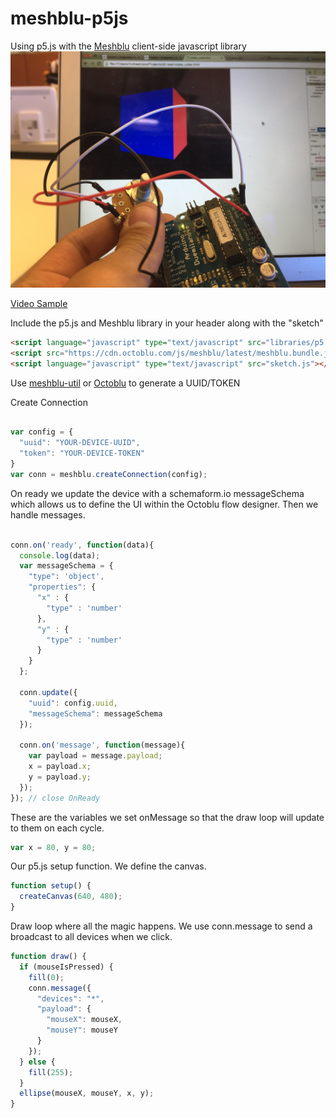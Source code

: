 # meshblu-p5js

Using p5.js with the [Meshblu](https://meshblu.readme.io) client-side javascript library
![Alt text](/sample.jpg?raw=true)

[Video Sample](https://twitter.com/virgilvox/status/722118207754993664/video/1)

Include the p5.js and Meshblu library in your header along with the "sketch"

```html
<script language="javascript" type="text/javascript" src="libraries/p5.js"></script>
<script src="https://cdn.octoblu.com/js/meshblu/latest/meshblu.bundle.js"></script>
<script language="javascript" type="text/javascript" src="sketch.js"></script>
```


Use [meshblu-util](https://www.npmjs.com/package/meshblu-util) or [Octoblu](http://app.octoblu.com)
to generate a UUID/TOKEN

Create Connection
```js

var config = {
  "uuid": "YOUR-DEVICE-UUID",
  "token": "YOUR-DEVICE-TOKEN"
}
var conn = meshblu.createConnection(config);
```

On ready we update the device with a schemaform.io messageSchema which allows us
to define the UI within the Octoblu flow designer. Then we handle messages.
```js

conn.on('ready', function(data){
  console.log(data);
  var messageSchema = {
    "type": 'object',
    "properties": {
      "x" : {
        "type" : 'number'
      },
      "y" : {
        "type" : 'number'
      }
    }
  };

  conn.update({
    "uuid": config.uuid,
    "messageSchema": messageSchema
  });

  conn.on('message', function(message){
    var payload = message.payload;
    x = payload.x;
    y = payload.y;
  });
}); // close OnReady

```

These are the variables we set onMessage so that the draw loop will update to them on each cycle.
```js
var x = 80, y = 80;
```

Our p5.js setup function. We define the canvas.
```js
function setup() {
  createCanvas(640, 480);
}
```

Draw loop where all the magic happens. We use conn.message to send a broadcast to all devices when we click.
```js
function draw() {
  if (mouseIsPressed) {
    fill(0);
    conn.message({
      "devices": "*",
      "payload": {
        "mouseX": mouseX,
        "mouseY": mouseY
      }
    });
  } else {
    fill(255);
  }
  ellipse(mouseX, mouseY, x, y);
}

```
